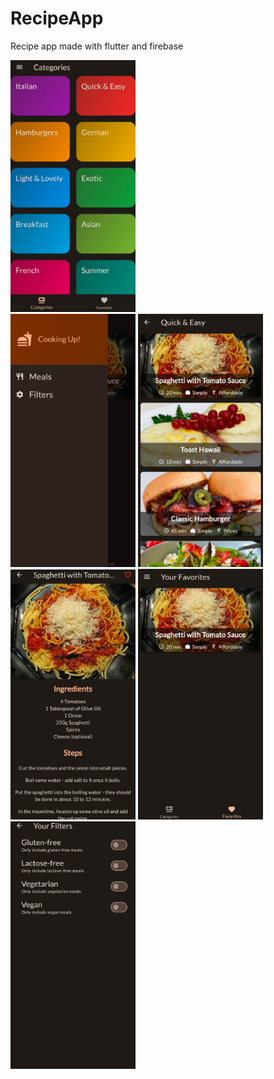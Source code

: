 # RecipeApp
 Recipe app made with flutter and firebase 

[<img src = "./screenshots/1.jpg" width=200>](./screenshots/1.jpg)<br>
[<img src = "./screenshots/2.jpg" width=200>](./screenshots/2.jpg)
[<img src = "./screenshots/3.jpg" width=200>](./screenshots/3.jpg)
[<img src = "./screenshots/4.jpg" width=200>](./screenshots/4.jpg)
[<img src = "./screenshots/5.jpg" width=200>](./screenshots/5.jpg)
[<img src = "./screenshots/6.jpg" width=200>](./screenshots/6.jpg)
